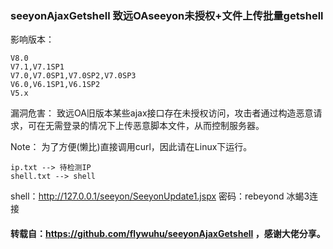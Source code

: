 ### seeyonAjaxGetshell 致远OAseeyon未授权+文件上传批量getshell

影响版本：

    V8.0
    V7.1,V7.1SP1
    V7.0,V7.0SP1,V7.0SP2,V7.0SP3
    V6.0,V6.1SP1,V6.1SP2
    V5.x
    
漏洞危害：
致远OA旧版本某些ajax接口存在未授权访问，攻击者通过构造恶意请求，可在无需登录的情况下上传恶意脚本文件，从而控制服务器。

Note：
    为了方便(懒比)直接调用curl，因此请在Linux下运行。
    
    ip.txt --> 待检测IP
    shell.txt --> shell

shell：http://127.0.0.1/seeyon/SeeyonUpdate1.jspx 密码：rebeyond 冰蝎3连接

#### 转载自：https://github.com/flywuhu/seeyonAjaxGetshell ，感谢大佬分享。
